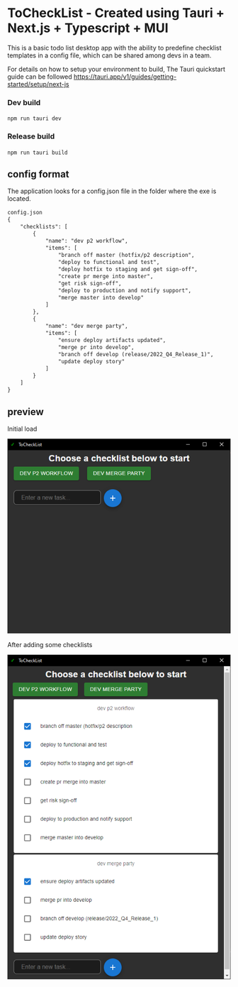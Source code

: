 # ToCheckList - Created using Tauri + Next.js + Typescript + MUI

This is a basic todo list desktop app with the ability to predefine checklist templates in a config file, 
which can be shared among devs in a team.

For details on how to setup your environment to build, The Tauri quickstart guide can be followed
https://tauri.app/v1/guides/getting-started/setup/next-js

### Dev build
`npm run tauri dev`

### Release build
`npm run tauri build`

## config format
The application looks for a config.json file in the folder where the exe is located.

    config.json
    {
        "checklists": [
            {
                "name": "dev p2 workflow",
                "items": [
                    "branch off master (hotfix/p2 description",
                    "deploy to functional and test",
                    "deploy hotfix to staging and get sign-off",
                    "create pr merge into master",
                    "get risk sign-off",
                    "deploy to production and notify support",
                    "merge master into develop"
                ]
            },
            {
                "name": "dev merge party",
                "items": [
                    "ensure deploy artifacts updated",
                    "merge pr into develop",
                    "branch off develop (release/2022_Q4_Release_1)",
                    "update deploy story"
                ]
            }
        ]
    }

## preview

Initial load

![Empty](./Media/Tochecklist_empty.png)

After adding some checklists

![Empty](./Media/Tochecklist_full.png)
